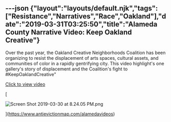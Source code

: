 ---json
{"layout":"layouts/default.njk","tags":["Resistance","Narratives","Race","Oakland"],"date":"2019-03-31T03:25:50","title":"Alameda County Narrative Video: Keep Oakland Creative"}
---

Over the past year, the Oakland Creative Neighborhoods Coalition has been organizing to resist the displacement of arts spaces, cultural assets, and communities of color in a rapidly gentrifying city. This video highlight's one gallery's story of displacement and the Coalition's fight to #KeepOaklandCreative"

[Click to view video](https://www.antievictionmap.com/alamedavideos)

[

![Screen Shot 2019-03-30 at 8.24.05 PM.png](https://images.squarespace-cdn.com/content/v1/52b7d7a6e4b0b3e376ac8ea2/1554002702072-T40UHG6MXA74IVYZJ6G6/ke17ZwdGBToddI8pDm48kAX51vphTMt0I_QGWCHn9wxZw-zPPgdn4jUwVcJE1ZvWQUxwkmyExglNqGp0IvTJZamWLI2zvYWH8K3-s_4yszcp2ryTI0HqTOaaUohrI8PIipn2OckyAW52kyrNL-olrF5DllfOy0VgRwTw41pmq58/Screen+Shot+2019-03-30+at+8.24.05+PM.png)

](https://www.antievictionmap.com/alamedavideos)